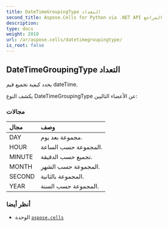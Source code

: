 ```yaml
---
title: DateTimeGroupingType التعداد
second_title: Aspose.Cells for Python via .NET API المراجع
description:
type: docs
weight: 2010
url: /ar/aspose.cells/datetimegroupingtype/
is_root: false
---
```

##  DateTimeGroupingType التعداد
يحدد كيفية تجميع قيم dateTime.



يكشف النوع DateTimeGroupingType عن الأعضاء التاليين:

###  مجالات
| مجال| وصف|
| :- | :- |
| DAY | مجموعة بعد يوم.|
| HOUR | المجموعة حسب الساعة.|
| MINUTE | تجميع حسب الدقيقة.|
| MONTH | المجموعة حسب الشهر.|
| SECOND | المجموعة بالثانية.|
| YEAR | المجموعة حسب السنة.|



###  أنظر أيضا
* الوحدة [`aspose.cells`](..)
